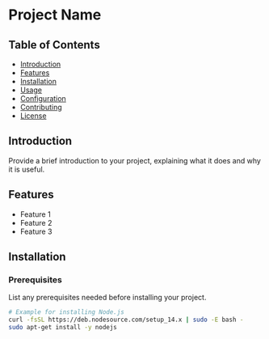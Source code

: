 # Project Name

## Table of Contents
- [Introduction](#introduction)
- [Features](#features)
- [Installation](#installation)
- [Usage](#usage)
- [Configuration](#configuration)
- [Contributing](#contributing)
- [License](#license)

## Introduction
Provide a brief introduction to your project, explaining what it does and why it is useful.

## Features
- Feature 1
- Feature 2
- Feature 3

## Installation
### Prerequisites
List any prerequisites needed before installing your project.

```bash
# Example for installing Node.js
curl -fsSL https://deb.nodesource.com/setup_14.x | sudo -E bash -
sudo apt-get install -y nodejs
